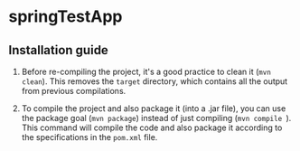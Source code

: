 # springTestApp

## Installation guide
1. Before re-compiling the project, it's a good practice to clean it (`mvn clean`). This removes the `target` directory, which contains all the output from previous compilations.

2. To compile the project and also package it (into a .jar file), you can use the package goal (`mvn package`) instead of just compiling (`mvn compile
   `). This command will compile the code and also package it according to the specifications in the `pom.xml` file.
